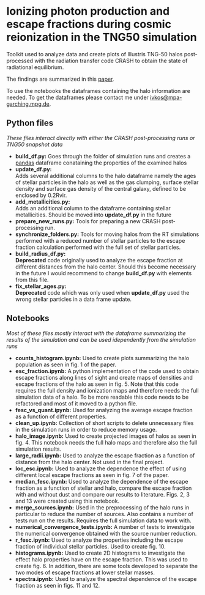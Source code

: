 # Ionizing photon production and escape fractions during cosmic reionization in the TNG50 simulation 

Toolkit used to analyze data and create plots of Illustris TNG-50 halos post-processed with the radiation transfer code CRASH to obtain the state of radiational equilibrium.

The findings are summarized in this <a href="https://arxiv.org/abs/2207.11278">paper</a>.

To use the notebooks the dataframes containing the halo information are needed. To get the dataframes please contact me under <a href = "mailto: ivkos@mpa-garching.mpg.de">ivkos@mpa-garching.mpg.de</a>.

## Python files

<i>These files interact directly with either the CRASH post-processing runs or TNG50 snapshot data</i>
<ul>
    <li><b>build_df.py:</b> Goes through the folder of simulation runs and creates a <a href="https://pandas.pydata.org/">pandas</a> dataframe conataining the properties of the examined halos</li>
    <li><b>update_df.py:</b></li> Adds several additional columns to the halo dataframe namely the ages of stellar particles in the halo as well as the gas clumping, surface stellar density and surface gas density of the central galaxy, defined to be enclosed by 0.2Rvir.
    <li><b>add_metallicities.py:</b></li> Adds an additional column to the dataframe containing stellar metallicities. Should be moved into <b>update_df.py</b> in the future
    <li><b>prepare_new_runs.py:</b> Tools for preparing a new CRASH post-processing run.
    <li><b>synchronize_folders.py:</b> Tools for moving halos from the RT simulations performed with a reduced number of stellar particles to the escape fraction calculation performed with the full set of stellar particles.
    <li><b>build_radius_df.py:</b></li> <b>Deprecated</b> code originally used to analyze the escape fraction at different distances from the halo center. Should this become necessary in the future I would recommend to change <b>build_df.py</b> with elements from this file.
    <li><b>fix_stellar_ages.py:</b></li> <b>Deprecated</b> code which was only used when <b>update_df.py</b> used the wrong stellar particles in a data frame update.
</ul>  

## Notebooks
<i>Most of these files mostly interact with the dataframe summarizing the results of the simulation and can be used idependently from the simulation runs</i>

<ul>
    <li><b>counts_histogram.ipynb:</b> Used to create plots summarizing the halo population as seen in fig. 1 of the paper.
    <li><b>esc_fraction.ipynb:</b> A python implementation of the code used to obtain escape fractions along lines of sight and create maps of densities and escape fractions of the halo as seen in fig. 5. Note that this code requires the full density and ionization maps and therefore needs the full simulation data of a halo. To be more readable this code needs to be refactored and most of it moved to a python file. 
    <li><b>fesc_vs_quant.ipynb:</b> Used for analyzing the average escape fraction as a function of different properties.
    <li><b>clean_up.ipynb:</b> Collection of short scripts to delete unnecessary files in the simulation runs in order to reduce memory usage.
    <li><b>halo_image.ipynb:</b> Used to create projected images of halos as seen in fig. 4. This notebook needs the full halo maps and therefore also the full simulation results.
    <li><b>large_radii.ipynb:</b> Used to analyze the escape fraction as a function of distance from the halo center. Not used in the final project.
    <li><b>loc_esc.ipynb:</b> Used to analyze the dependence the effect of using different local escape fractions as seen in fig. 7 of the paper.
    <li><b>median_fesc.ipynb:</b> Used to analyze the dependence of the escape fraction as a function of stellar and halo, compare the escape fraction with and without dust and compare our results to literature. Figs. 2, 3 and 13 were created using this notebook.
    <li><b>merge_sources.ipynb:</b> Used in the preprocessing of the halo runs in particular to reduce the number of sources. Also contains a number of tests run on the results. Requires the full simulation data to work with.
    <li><b>numerical_convergence_tests.ipynb:</b> A number of tests to investigate the numerical convergence obtained with the source number reduction.
    <li><b>r_fesc.ipynb:</b> Used to analyze the properties including the escape fraction of individual stellar particles. Used to create fig. 10.
    <li><b>histograms.ipynb:</b> Used to create 2D histograms to investigate the effect halo properties have on the escape fraction. This was used to create fig. 6. In addition, there are some tools developed to separate the two modes of escape fractions at lower stellar masses.
    <li><b>spectra.ipynb:</b> Used to analyze the spectral dependence of the escape fraction as seen in figs. 11 and 12. 






    
